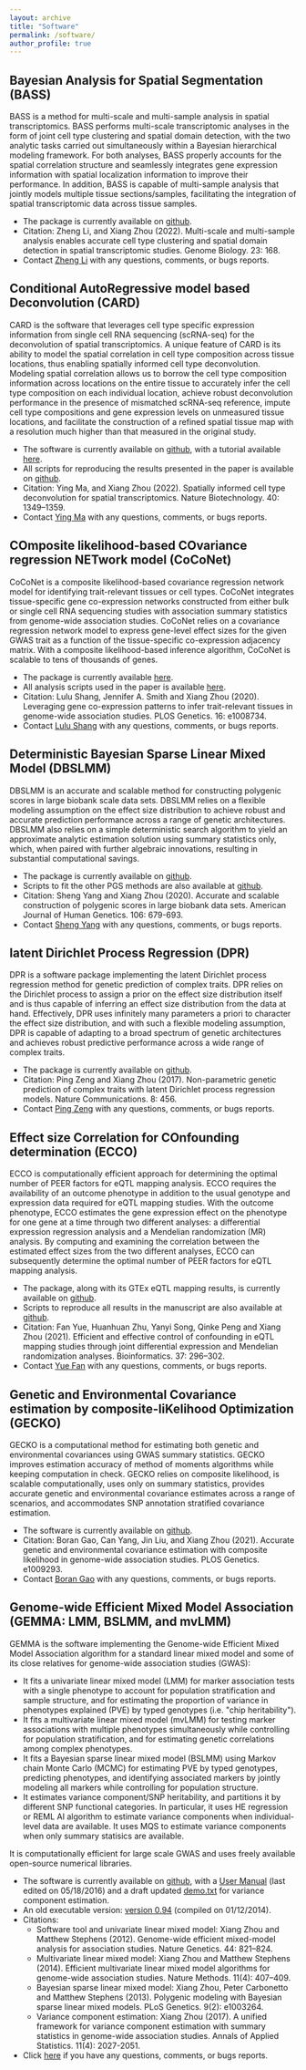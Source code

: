 ```yaml
---
layout: archive
title: "Software"
permalink: /software/
author_profile: true
---
```



## Bayesian Analysis for Spatial Segmentation (BASS)

BASS is a method for multi-scale and multi-sample analysis in spatial transcriptomics. BASS performs multi-scale transcriptomic analyses in the form of joint cell type clustering and spatial domain detection, with the two analytic tasks carried out simultaneously within a Bayesian hierarchical modeling framework. For both analyses, BASS properly accounts for the spatial correlation structure and seamlessly integrates gene expression information with spatial localization information to improve their performance. In addition, BASS is capable of multi-sample analysis that jointly models multiple tissue sections/samples, facilitating the integration of spatial transcriptomic data across tissue samples.

* The package is currently available on <a href="https://github.com/zhengli09/BASS">github</a>.
* Citation: Zheng Li, and Xiang Zhou (2022). Multi-scale and multi-sample analysis enables accurate cell type clustering and spatial domain detection in spatial transcriptomic studies. Genome Biology. 23: 168.
* Contact <a href="mailto:zlisph@umich.edu">Zheng Li</a> with any questions, comments, or bugs reports.


## Conditional AutoRegressive model based Deconvolution (CARD)

CARD is the software that leverages cell type specific expression information from single cell RNA sequencing (scRNA-seq) for the deconvolution of spatial transcriptomics. A unique feature of CARD is its ability to model the spatial correlation in cell type composition across tissue locations, thus enabling spatially informed cell type deconvolution. Modeling spatial correlation allows us to borrow the cell type composition information across locations on the entire tissue to accurately infer the cell type composition on each individual location, achieve robust deconvolution performance in the presence of mismatched scRNA-seq reference, impute cell type compositions and gene expression levels on unmeasured tissue locations, and facilitate the construction of a refined spatial tissue map with a resolution much higher than that measured in the original study.

* The software is currently available on <a href="https://github.com/YingMa0107/CARD/">github</a>, with a tutorial available <a href="https://yingma0107.github.io/CARD/">here</a>.
* All scripts for reproducing the results presented in the paper is available on <a href="https://github.com/YingMa0107/CARD-Analysis">github</a>.
* Citation: Ying Ma, and Xiang Zhou (2022). Spatially informed cell type deconvolution for spatial transcriptomics. Nature Biotechnology. 40: 1349–1359.
* Contact <a href="mailto:ying_ma@brown.edu">Ying Ma</a> with any questions, comments, or bugs reports.


## COmposite likelihood-based COvariance regression NETwork model (CoCoNet)

CoCoNet is a composite likelihood-based covariance regression network model for identifying trait-relevant tissues or cell types. CoCoNet integrates tissue-specific gene co-expression networks constructed from either bulk or single cell RNA sequencing studies with association summary statistics from genome-wide association studies. CoCoNet relies on a covariance regression network model to express gene-level effect sizes for the given GWAS trait as a function of the tissue-specific co-expression adjacency matrix. With a composite likelihood-based inference algorithm, CoCoNet is scalable to tens of thousands of genes.

* The package is currently available <a href="http://lulushang.org/docs/Projects/CoCoNet">here</a>.
* All analysis scripts used in the paper is available <a href="http://lulushang.org/docs/Projects/CoCoNet/Reproduce">here</a>.
* Citation: Lulu Shang, Jennifer A. Smith and Xiang Zhou (2020). Leveraging gene co-expression patterns to infer trait-relevant tissues in genome-wide association studies. PLOS Genetics. 16: e1008734.
* Contact <a href="mailto:shanglu@umich.edu">Lulu Shang</a> with any questions, comments, or bugs reports.


## Deterministic Bayesian Sparse Linear Mixed Model (DBSLMM)

DBSLMM is an accurate and scalable method for constructing polygenic scores in large biobank scale data sets. DBSLMM relies on a flexible modeling assumption on the effect size distribution to achieve robust and accurate prediction performance across a range of genetic architectures. DBSLMM also relies on a simple deterministic search algorithm to yield an approximate analytic estimation solution using summary statistics only, which, when paired with further algebraic innovations, resulting in substantial computational savings.

* The package is currently available on <a href="https://github.com/biostat0903/DBSLMM">github</a>.
* Scripts to fit the other PGS methods are also available at <a href="https://biostat0903.github.io/DBSLMM/Scripts.html">github</a>.
* Citation: Sheng Yang and Xiang Zhou (2020). Accurate and scalable construction of polygenic scores in large biobank data sets. American Journal of Human Genetics. 106: 679-693.
* Contact <a href="mailto:yangsheng@njmu.edu.cn">Sheng Yang</a> with any questions, comments, or bugs reports.


## latent Dirichlet Process Regression (DPR)

DPR is a software package implementing the latent Dirichlet process regression method for genetic prediction of complex traits. DPR relies on the Dirichlet process to assign a prior on the effect size distribution itself and is thus capable of inferring an effect size distribution from the data at hand. Effectively, DPR uses infinitely many parameters a priori to character the effect size distribution, and with such a flexible modeling assumption, DPR is capable of adapting to a broad spectrum of genetic architectures and achieves robust predictive performance across a wide range of complex traits.

* The package is currently available on <a href="https://github.com/biostatpzeng/DPR">github</a>.
* Citation: Ping Zeng and Xiang Zhou (2017). Non-parametric genetic prediction of complex traits with latent Dirichlet process regression models. Nature Communications. 8: 456.
* Contact <a href="mailto:zpstat@xzhmu.edu.cn">Ping Zeng</a> with any questions, comments, or bugs reports.


## Effect size Correlation for COnfounding determination (ECCO)

ECCO is computationally efficient approach for determining the optimal number of PEER factors for eQTL mapping analysis. ECCO requires the availability of an outcome phenotype in addition to the usual genotype and expression data required for eQTL mapping studies. With the outcome phenotype, ECCO estimates the gene expression effect on the phenotype for one gene at a time through two different analyses: a differential expression regression analysis and a Mendelian randomization (MR) analysis. By computing and examining the correlation between the estimated effect sizes from the two different analyses, ECCO can subsequently determine the optimal number of PEER factors for eQTL mapping analysis.

* The package, along with its GTEx eQTL mapping results, is currently available on <a href="https://github.com/fanyue322/ECCO">github</a>.
* Scripts to reproduce all results in the manuscript are also available at <a href="https://github.com/fanyue322/ECCOreproduce">github</a>.
* Citation: Fan Yue, Huanhuan Zhu, Yanyi Song, Qinke Peng and Xiang Zhou (2021). Efficient and effective control of confounding in eQTL mapping studies through joint differential expression and Mendelian randomization analyses. Bioinformatics. 37: 296–302.
* Contact <a href="mailto:xafanyue@stu.xjtu.edu.cn">Yue Fan</a> with any questions, comments, or bugs reports.


## Genetic and Environmental Covariance estimation by composite-liKelihood Optimization (GECKO)

GECKO is a computational method for estimating both genetic and environmental covariances using GWAS summary statistics. GECKO improves estimation accuracy of method of moments algorithms while keeping computation in check. GECKO relies on composite likelihood, is scalable computationally, uses only on summary statistics, provides accurate genetic and environmental covariance estimates across a range of scenarios, and accommodates SNP annotation stratified covariance estimation.

* The software is currently available on <a href="https://github.com/borangao/GECKO">github</a>.
* Citation: Boran Gao, Can Yang, Jin Liu, and Xiang Zhou (2021). Accurate genetic and environmental covariance estimation with composite likelihood in genome-wide association studies. PLOS Genetics. e1009293.
* Contact <a href="mailto:borang@umich.edu">Boran Gao</a> with any questions, comments, or bugs reports.


## Genome-wide Efficient Mixed Model Association (GEMMA: LMM, BSLMM, and mvLMM)

GEMMA is the software implementing the Genome-wide Efficient Mixed Model Association algorithm for a standard linear mixed model and some of its close relatives for genome-wide association studies (GWAS):

* It fits a univariate linear mixed model (LMM) for marker association tests with a single phenotype to account for population stratification and sample structure, and for estimating the proportion of variance in phenotypes explained (PVE) by typed genotypes (i.e. "chip heritability").
* It fits a multivariate linear mixed model (mvLMM) for testing marker associations with multiple phenotypes simultaneously while controlling for population stratification, and for estimating genetic correlations among complex phenotypes.
* It fits a Bayesian sparse linear mixed model (BSLMM) using Markov chain Monte Carlo (MCMC) for estimating PVE by typed genotypes, predicting phenotypes, and identifying associated markers by jointly modeling all markers while controlling for population structure.
* It estimates variance component/SNP heritability, and partitions it by different SNP functional categories. In particular, it uses HE regression or REML AI algorithm to estimate variance components when individual-level data are available. It uses MQS to estimate variance components when only summary statisics are available. 

It is computationally efficient for large scale GWAS and uses freely available open-source numerical libraries.

* The software is currently available on <a href="https://github.com/genetics-statistics/GEMMA">github</a>, with a <a href="software/GEMMAmanual.pdf">User Manual</a> (last edited on 05/18/2016) and a draft updated <a href="software/demo.txt">demo.txt</a> for variance component estimation.
* An old executable version: <a href="software/gemma-0.94.tar.gz">version 0.94</a> (compiled on 01/12/2014).
* Citations:
  * Software tool and univariate linear mixed model: Xiang Zhou and Matthew Stephens (2012). Genome-wide efficient mixed-model analysis for association studies. Nature Genetics. 44: 821–824.
  * Multivariate linear mixed model: Xiang Zhou and Matthew Stephens (2014). Efficient multivariate linear mixed model algorithms for genome-wide association studies. Nature Methods. 11(4): 407–409.
  * Bayesian sparse linear mixed model: Xiang Zhou, Peter Carbonetto and Matthew Stephens (2013). Polygenic modeling with Bayesian sparse linear mixed
models. PLoS Genetics. 9(2): e1003264.
  * Variance component estimation: Xiang Zhou (2017). A unified framework for
variance component estimation with summary statistics in genome-wide
association studies. Annals of Applied Statistics. 11(4): 2027-2051.
* Click <a href="https://github.com/genetics-statistics/GEMMA/issues">here</a> if you have any questions, comments, or bugs reports.

